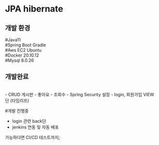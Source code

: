 # JPA hibernate 
<h2> 개발 환경</h2>
#Java11<br>
#Spring Boot Gradle<br>
#Aws EC2 Ubuntu <br>
#Docker 20.10.12 <br>
#Mysql 8.0.26<br>

 <h2>개발완료 </h2> <br>
- CRUD 게시판
- 좋아요
- 조회수
- Spring Security 설정
- login, 회원가입 VIEW 단 (타임리프)
 
#개발 진행중
- login 관련 back단
- jenkins 연동 및 자동 배포

가능하다면 CI/CD 테스트까지;
